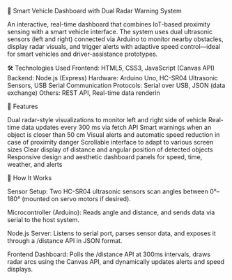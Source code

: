 🚗 Smart Vehicle Dashboard with Dual Radar Warning System


An interactive, real-time dashboard 
that combines IoT-based proximity sensing with a smart vehicle 
interface. The system uses dual ultrasonic sensors (left and right) 
connected via Arduino to monitor nearby obstacles, display radar 
visuals, and trigger alerts with adaptive speed control—ideal for smart 
vehicles and driver-assistance prototypes.


🛠️ Technologies Used
Frontend: HTML5, CSS3, JavaScript (Canvas API)
Backend: Node.js (Express)
Hardware: Arduino Uno, HC-SR04 Ultrasonic Sensors, USB Serial Communication
Protocols: Serial over USB, JSON (data exchange)
Others: REST API, Real-time data renderin


📌 Features

Dual radar-style visualizations to monitor left and right side of vehicle
Real-time data updates every 300 ms via fetch API
Smart warnings when an object is closer than 50 cm
Visual alerts and automatic speed reduction in case of proximity danger
Scrollable interface to adapt to various screen sizes
Clear display of distance and angular position of detected objects
Responsive design and aesthetic dashboard panels for speed, time, weather, and alerts


🧠 How It Works

Sensor Setup:
Two HC-SR04 ultrasonic sensors scan angles between 0°–180° (mounted on servo motors if desired).

Microcontroller (Arduino):
Reads angle and distance, and sends data via serial to the host system.

Node.js Server:
Listens to serial port, parses sensor data, and exposes it through a /distance API in JSON format.

Frontend Dashboard:
Polls the /distance API at 300ms intervals, draws radar arcs using the Canvas API, and dynamically updates alerts and speed displays.


